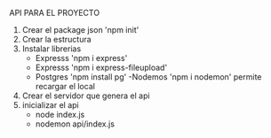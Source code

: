 API PARA EL PROYECTO

1. Crear el package json 'npm init'
2. Crear la estructura
3. Instalar librerias 
    - Expresss 'npm i express'
    - Expresss 'npm i express-fileupload'
    - Postgres 'npm install pg'
    -Nodemos 'npm i nodemon' permite recargar el local 
4. Crear el servidor que genera el api
5. inicializar el api
    - node index.js
    - nodemon api/index.js